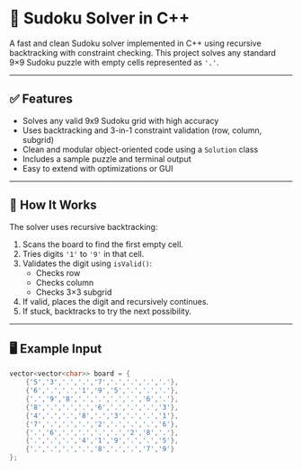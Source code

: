 # 🧩 Sudoku Solver in C++

A fast and clean Sudoku solver implemented in C++ using recursive backtracking with constraint checking. This project solves any standard 9×9 Sudoku puzzle with empty cells represented as `'.'`.

---

## ✅ Features

- Solves any valid 9x9 Sudoku grid with high accuracy
- Uses backtracking and 3-in-1 constraint validation (row, column, subgrid)
- Clean and modular object-oriented code using a `Solution` class
- Includes a sample puzzle and terminal output
- Easy to extend with optimizations or GUI

---

## 🔧 How It Works

The solver uses recursive backtracking:
1. Scans the board to find the first empty cell.
2. Tries digits `'1'` to `'9'` in that cell.
3. Validates the digit using `isValid()`:
   - Checks row
   - Checks column
   - Checks 3×3 subgrid
4. If valid, places the digit and recursively continues.
5. If stuck, backtracks to try the next possibility.

---

## 🖥️ Example Input

```cpp
vector<vector<char>> board = {
    {'5','3','.','.','7','.','.','.','.'},
    {'6','.','.','1','9','5','.','.','.'},
    {'.','9','8','.','.','.','.','6','.'},
    {'8','.','.','.','6','.','.','.','3'},
    {'4','.','.','8','.','3','.','.','1'},
    {'7','.','.','.','2','.','.','.','6'},
    {'.','6','.','.','.','.','2','8','.'},
    {'.','.','.','4','1','9','.','.','5'},
    {'.','.','.','.','8','.','.','7','9'}
};
